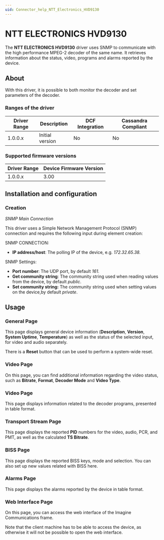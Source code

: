 ```yaml
---
uid: Connector_help_NTT_Electronics_HVD9130
---
```


# NTT ELECTRONICS HVD9130

The **NTT ELECTRONICS HVD9130** driver uses SNMP to communicate with the high performance MPEG-2 decoder of the same name. It retrieves information about the status, video, programs and alarms reported by the device.

## About

With this driver, it is possible to both monitor the decoder and set parameters of the decoder.

### Ranges of the driver

| **Driver Range** | **Description** | **DCF Integration** | **Cassandra Compliant** |
|------------------|-----------------|---------------------|-------------------------|
| 1.0.0.x          | Initial version | No                  | No                      |

### Supported firmware versions

| **Driver Range** | **Device Firmware Version** |
|------------------|-----------------------------|
| 1.0.0.x          | 3.00                        |

## Installation and configuration

### Creation

*SNMP Main Connection*

This driver uses a Simple Network Management Protocol (SNMP) connection and requires the following input during element creation:

SNMP CONNECTION:

- **IP address/host**: The polling IP of the device, e.g. *172.32.65.38.*

SNMP Settings:

- **Port number**: The UDP port, by default *161.*
- **Get community string**: The community string used when reading values from the device, by default *public*.
- **Set community string:** The community string used when setting values on the device,by default *private*.

## Usage

### General Page

This page displays general device information (**Description**, **Version**, **System Uptime**, **Temperature**) as well as the status of the selected input, for video and audio separately.

There is a **Reset** button that can be used to perform a system-wide reset.

### Video Page

On this page, you can find additional information regarding the video status, such as **Bitrate**, **Format**, **Decoder Mode** and **Video Type**.

### Video Page

This page displays information related to the decoder programs, presented in table format.

### Transport Stream Page

This page displays the reported **PID** numbers for the video, audio, PCR, and PMT, as well as the calculated **TS Bitrate**.

### BISS Page

This page displays the reported BISS keys, mode and selection. You can also set up new values related with BISS here.

### Alarms Page

This page displays the alarms reported by the device in table format.

### Web Interface Page

On this page, you can access the web interface of the Imagine Communications frame.

Note that the client machine has to be able to access the device, as otherwise it will not be possible to open the web interface.

